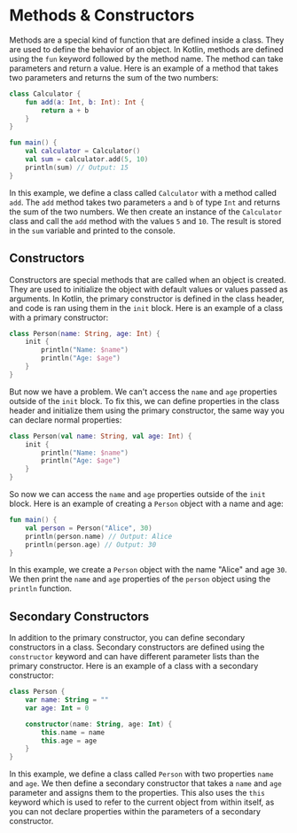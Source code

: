 # Methods & Constructors

Methods are a special kind of function that are defined inside a class. They are used to define the behavior of an
object. In Kotlin, methods are defined using the `fun` keyword followed by the method name. The method can take
parameters and return a value. Here is an example of a method that takes two parameters and returns the sum of the two
numbers:

```kotlin
class Calculator {
    fun add(a: Int, b: Int): Int {
        return a + b
    }
}

fun main() {
    val calculator = Calculator()
    val sum = calculator.add(5, 10)
    println(sum) // Output: 15
}
```

In this example, we define a class called `Calculator` with a method called `add`. The `add` method takes two parameters
`a` and `b` of type `Int` and returns the sum of the two numbers. We then create an instance of the `Calculator` class
and call the `add` method with the values `5` and `10`. The result is stored in the `sum` variable and printed to the
console.

## Constructors

Constructors are special methods that are called when an object is created. They are used to initialize the object with
default values or values passed as arguments. In Kotlin, the primary constructor is defined in the class header, and
code is ran using them in the `init` block. Here is an example of a class with a primary constructor:

```kotlin
class Person(name: String, age: Int) {
    init {
        println("Name: $name")
        println("Age: $age")
    }
}
```

But now we have a problem. We can't access the `name` and `age` properties outside of the `init` block. To fix this, we
can define properties in the class header and initialize them using the primary constructor, the same way you can
declare normal properties:

```kotlin
class Person(val name: String, val age: Int) {
    init {
        println("Name: $name")
        println("Age: $age")
    }
}
```

So now we can access the `name` and `age` properties outside of the `init` block. Here is an example of creating a
`Person` object with a name and age:

```kotlin
fun main() {
    val person = Person("Alice", 30)
    println(person.name) // Output: Alice
    println(person.age) // Output: 30
}
```

In this example, we create a `Person` object with the name "Alice" and age `30`. We then print the `name` and `age`
properties of the `person` object using the `println` function.

## Secondary Constructors

In addition to the primary constructor, you can define secondary constructors in a class. Secondary constructors are
defined using the `constructor` keyword and can have different parameter lists than the primary constructor. Here is an
example of a class with a secondary constructor:

```kotlin
class Person {
    var name: String = ""
    var age: Int = 0

    constructor(name: String, age: Int) {
        this.name = name
        this.age = age
    }
}
```

In this example, we define a class called `Person` with two properties `name` and `age`. We then define a secondary
constructor that takes a `name` and `age` parameter and assigns them to the properties. This also uses the `this`
keyword which is used to refer to the current object from within itself, as you can not declare properties within the
parameters of a secondary constructor.